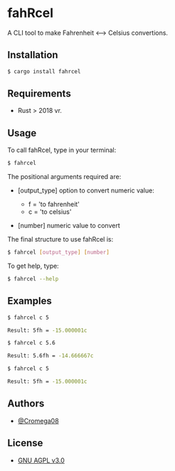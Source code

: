 # fahRcel

A CLI tool to make Fahrenheit <--> Celsius convertions.

## Installation

```bash
$ cargo install fahrcel
```

## Requirements

* Rust > 2018 vr.

## Usage

To call fahRcel, type in your terminal:

```bash
$ fahrcel
```

The positional arguments required are:

* [output_type] option to convert numeric value:

	* f = 'to fahrenheit'
	* c = 'to celsius'

* [number] numeric value to convert

The final structure to use fahRcel is:

```bash
$ fahrcel [output_type] [number]
```

To get help, type:

```bash
$ fahrcel --help
```

## Examples

```bash
$ fahrcel c 5

Result: 5fh = -15.000001c
```

```bash
$ fahrcel c 5.6

Result: 5.6fh = -14.666667c
```

```bash
$ fahrcel c 5

Result: 5fh = -15.000001c
```

## Authors

* [@Cromega08](https://www.github.com/cromega08)

## License

* [GNU AGPL v3.0](https://choosealicense.com/licenses/agpl-3.0/)
